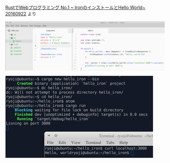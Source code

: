[RustでWebプログラミング No.1 ~ IronのインストールとHello World~ 20160922](http://poketo7878-dev.hatenablog.com/entry/2016/09/22/202953) より

![iron_code.png](iron_code.png)

![cargo_run.png](cargo_run.png)
